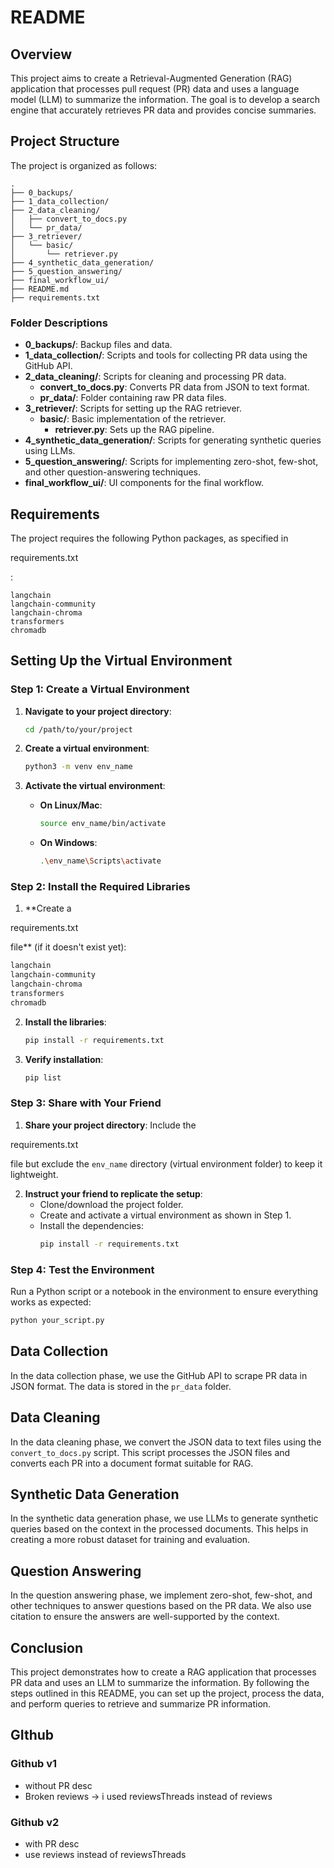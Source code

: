 # README

## Overview

This project aims to create a Retrieval-Augmented Generation (RAG) application that processes pull request (PR) data and uses a language model (LLM) to summarize the information. The goal is to develop a search engine that accurately retrieves PR data and provides concise summaries.

## Project Structure

The project is organized as follows:

```
.
├── 0_backups/
├── 1_data_collection/
├── 2_data_cleaning/
│   ├── convert_to_docs.py
│   └── pr_data/
├── 3_retriever/
│   └── basic/
│       └── retriever.py
├── 4_synthetic_data_generation/
├── 5_question_answering/
├── final_workflow_ui/
├── README.md
├── requirements.txt
```

### Folder Descriptions

- **0_backups/**: Backup files and data.
- **1_data_collection/**: Scripts and tools for collecting PR data using the GitHub API.
- **2_data_cleaning/**: Scripts for cleaning and processing PR data.
  - **convert_to_docs.py**: Converts PR data from JSON to text format.
  - **pr_data/**: Folder containing raw PR data files.
- **3_retriever/**: Scripts for setting up the RAG retriever.
  - **basic/**: Basic implementation of the retriever.
    - **retriever.py**: Sets up the RAG pipeline.
- **4_synthetic_data_generation/**: Scripts for generating synthetic queries using LLMs.
- **5_question_answering/**: Scripts for implementing zero-shot, few-shot, and other question-answering techniques.
- **final_workflow_ui/**: UI components for the final workflow.

## Requirements

The project requires the following Python packages, as specified in 

requirements.txt

:

```
langchain
langchain-community
langchain-chroma
transformers
chromadb
```

## Setting Up the Virtual Environment

### Step 1: Create a Virtual Environment

1. **Navigate to your project directory**:
   ```bash
   cd /path/to/your/project
   ```

2. **Create a virtual environment**:
   ```bash
   python3 -m venv env_name
   ```

3. **Activate the virtual environment**:
   - **On Linux/Mac**:
     ```bash
     source env_name/bin/activate
     ```
   - **On Windows**:
     ```bash
     .\env_name\Scripts\activate
     ```

### Step 2: Install the Required Libraries

1. **Create a 

requirements.txt

 file** (if it doesn't exist yet):
   ```txt
   langchain
   langchain-community
   langchain-chroma
   transformers
   chromadb
   ```

2. **Install the libraries**:
   ```bash
   pip install -r requirements.txt
   ```

3. **Verify installation**:
   ```bash
   pip list
   ```

### Step 3: Share with Your Friend

1. **Share your project directory**:
   Include the 

requirements.txt

 file but exclude the `env_name` directory (virtual environment folder) to keep it lightweight.

2. **Instruct your friend to replicate the setup**:
   - Clone/download the project folder.
   - Create and activate a virtual environment as shown in Step 1.
   - Install the dependencies:
     ```bash
     pip install -r requirements.txt
     ```

### Step 4: Test the Environment

Run a Python script or a notebook in the environment to ensure everything works as expected:
```bash
python your_script.py
```

## Data Collection

In the data collection phase, we use the GitHub API to scrape PR data in JSON format. The data is stored in the `pr_data` folder.

## Data Cleaning

In the data cleaning phase, we convert the JSON data to text files using the `convert_to_docs.py` script. This script processes the JSON files and converts each PR into a document format suitable for RAG.

## Synthetic Data Generation

In the synthetic data generation phase, we use LLMs to generate synthetic queries based on the context in the processed documents. This helps in creating a more robust dataset for training and evaluation.

## Question Answering

In the question answering phase, we implement zero-shot, few-shot, and other techniques to answer questions based on the PR data. We also use citation to ensure the answers are well-supported by the context.

## Conclusion

This project demonstrates how to create a RAG application that processes PR data and uses an LLM to summarize the information. By following the steps outlined in this README, you can set up the project, process the data, and perform queries to retrieve and summarize PR information.

## GIthub

### Github v1
- without PR desc
- Broken reviews -> i used reviewsThreads instead of reviews

### Github v2
- with PR desc
- use reviews instead of reviewsThreads
